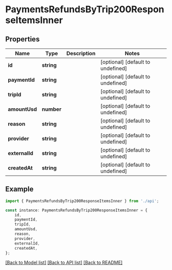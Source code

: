 # PaymentsRefundsByTrip200ResponseItemsInner


## Properties

Name | Type | Description | Notes
------------ | ------------- | ------------- | -------------
**id** | **string** |  | [optional] [default to undefined]
**paymentId** | **string** |  | [optional] [default to undefined]
**tripId** | **string** |  | [optional] [default to undefined]
**amountUsd** | **number** |  | [optional] [default to undefined]
**reason** | **string** |  | [optional] [default to undefined]
**provider** | **string** |  | [optional] [default to undefined]
**externalId** | **string** |  | [optional] [default to undefined]
**createdAt** | **string** |  | [optional] [default to undefined]

## Example

```typescript
import { PaymentsRefundsByTrip200ResponseItemsInner } from './api';

const instance: PaymentsRefundsByTrip200ResponseItemsInner = {
    id,
    paymentId,
    tripId,
    amountUsd,
    reason,
    provider,
    externalId,
    createdAt,
};
```

[[Back to Model list]](../README.md#documentation-for-models) [[Back to API list]](../README.md#documentation-for-api-endpoints) [[Back to README]](../README.md)
